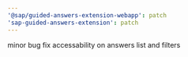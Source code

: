 ```yaml
---
'@sap/guided-answers-extension-webapp': patch
'sap-guided-answers-extension': patch
---
```


minor bug fix accessability on answers list and filters

